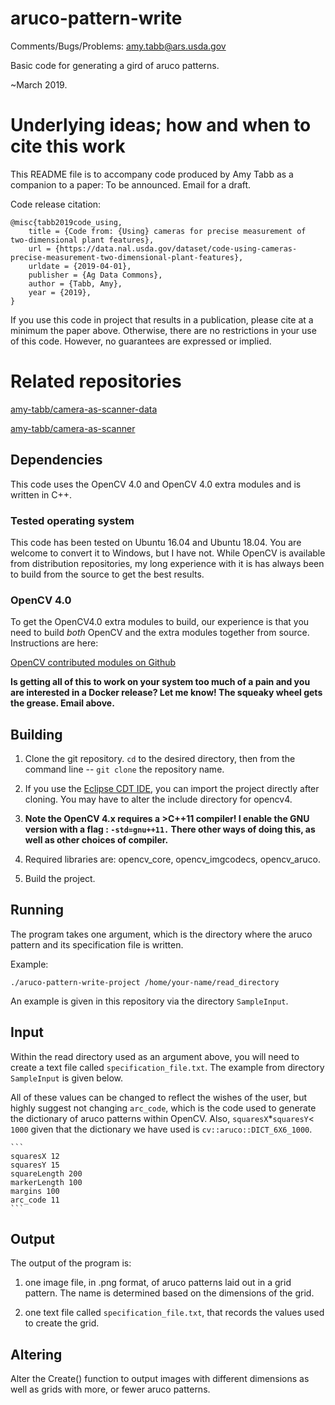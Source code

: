 # aruco-pattern-write

Comments/Bugs/Problems: amy.tabb@ars.usda.gov

Basic code for generating a gird of aruco patterns.

~March 2019.  


# Underlying ideas; how and when to cite this work

This README file is to accompany code produced by Amy Tabb as a companion to a paper:
To be announced. Email for a draft.



Code release citation:

```
@misc{tabb2019code_using,
	title = {Code from: {Using} cameras for precise measurement of two-dimensional plant features},
	url = {https://data.nal.usda.gov/dataset/code-using-cameras-precise-measurement-two-dimensional-plant-features},
	urldate = {2019-04-01},
	publisher = {Ag Data Commons},
	author = {Tabb, Amy},
	year = {2019},
}
```


If you use this code in project that results in a publication, please cite at a minimum the paper above.  Otherwise, there are no restrictions in your use of this code.  However, no guarantees are expressed or implied.

# Related repositories

[amy-tabb/camera-as-scanner-data](https://github.com/amy-tabb/camera-as-scanner-data)

[amy-tabb/camera-as-scanner](https://github.com/amy-tabb/camera-as-scanner)

## Dependencies

This code uses the OpenCV 4.0 and OpenCV 4.0 extra modules and is written in C++.

### Tested operating system

This code has been tested on Ubuntu 16.04 and Ubuntu 18.04.  You are welcome to convert it to Windows, but I have not.  While OpenCV is available from distribution repositories, my long experience with it is has always been to build from the source to get the best results.

### OpenCV 4.0

To get the OpenCV4.0 extra modules to build, our experience is that you need to build *both* OpenCV and the extra modules together from source.  Instructions are here:

[OpenCV contributed modules on Github](https://github.com/opencv/opencv_contrib)

**Is getting all of this to work on your system too much of a pain and you are interested in a Docker release?  Let me know!  The squeaky wheel gets the grease.  Email above.**

## Building 

 1. Clone the git repository.  `cd` to the desired directory, then from the command line  -- ` git clone ` the repository name.
 
 2. If you use the [Eclipse CDT IDE](https://www.eclipse.org/cdt/), you can import the project directly after cloning.  You may have to alter the include directory for opencv4.  

2. **Note the OpenCV 4.x requires a >C++11 compiler!  I enable the GNU version with a flag : `-std=gnu++11.`  There other ways of doing this, as well as other choices of compiler.**

3. Required libraries are: opencv_core, opencv_imgcodecs, opencv_aruco.

4. Build the project.


## Running

The program takes one argument, which is the directory where the aruco pattern and its specification file is written.

Example:

```
./aruco-pattern-write-project /home/your-name/read_directory
```

An example is given in this repository via the directory `SampleInput`.

## Input   

Within the read directory used as an argument above, you will need to create a text file called `specification_file.txt`.  The example from directory `SampleInput` is given below. 

All of these values can be changed to reflect the wishes of the user, but highly suggest not changing `arc_code`, which is the code used to generate the dictionary of aruco patterns within OpenCV.  Also, `squaresX`*`squaresY`< `1000` given that the dictionary we have used is `cv::aruco::DICT_6X6_1000`.  

	```
	squaresX 12
	squaresY 15
	squareLength 200
	markerLength 100
	margins 100
	arc_code 11
	```

## Output

The output of the program is:

1. one image file, in .png format, of aruco patterns laid out in a grid pattern.  The name is determined based on the dimensions of the grid.  

2. one text file called `specification_file.txt`, that records the values used to create the grid.

## Altering

Alter the Create() function to output images with different dimensions as well as grids with more, or fewer aruco patterns.

	
